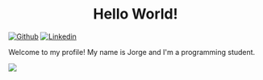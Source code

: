 <h1 align="center">Hello World!</h1>

[![Github](https://img.shields.io/badge/-Github-000?style=flat&logo=Github&logoColor=white)](https://github.com/Jorge-Edson)
[![Linkedin](https://img.shields.io/badge/-LinkedIn-blue?style=flat&logo=Linkedin&logoColor=white)](https://www.linkedin.com/in/jorge-ad%C3%A3o-7153341b8/)

Welcome to my profile! My name is Jorge and I'm a programming student.

<a href="https://github.com/Jorge-Edson">
  <img align="center" src="https://github-readme-stats.vercel.app/api?username=Jorge-Edson&show_icons=true&hide=contribs,prs&cache_seconds=86400&theme=react" />
</a>



<!--
**Jorge-Edson/Jorge-Edson** is a ✨ _special_ ✨ repository because its `README.md` (this file) appears on your GitHub profile.

Here are some ideas to get you started:

- 🔭 I’m currently working on ...
- 🌱 I’m currently learning ...
- 👯 I’m looking to collaborate on ...
- 🤔 I’m looking for help with ...
- 💬 Ask me about ...
- 📫 How to reach me: ...
- 😄 Pronouns: ...
- ⚡ Fun fact: ...
-->
